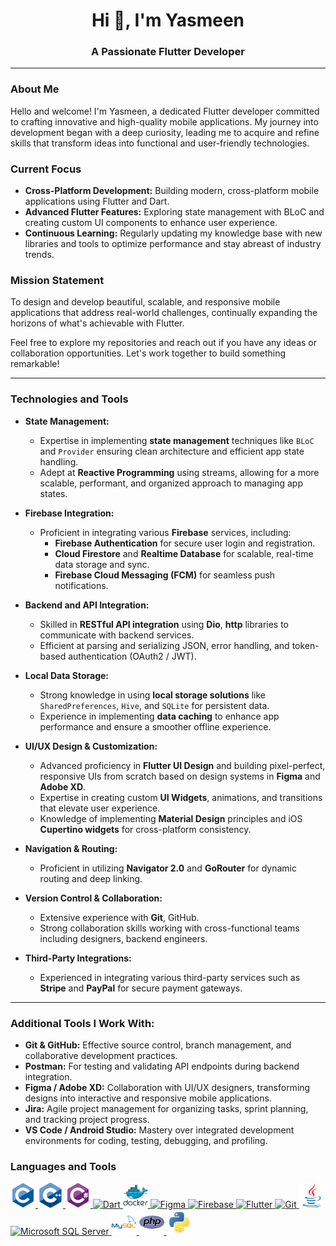 <h1 align="center">Hi 👋, I'm Yasmeen</h1>
<h3 align="center">A Passionate Flutter Developer</h3>

---

### About Me

Hello and welcome! I'm Yasmeen, a dedicated Flutter developer committed to crafting innovative and high-quality mobile applications. My journey into development began with a deep curiosity, leading me to acquire and refine skills that transform ideas into functional and user-friendly technologies.

### Current Focus

- **Cross-Platform Development:** Building modern, cross-platform mobile applications using Flutter and Dart.
- **Advanced Flutter Features:** Exploring state management with BLoC and creating custom UI components to enhance user experience.
- **Continuous Learning:** Regularly updating my knowledge base with new libraries and tools to optimize performance and stay abreast of industry trends.

### Mission Statement

To design and develop beautiful, scalable, and responsive mobile applications that address real-world challenges, continually expanding the horizons of what's achievable with Flutter.

Feel free to explore my repositories and reach out if you have any ideas or collaboration opportunities. Let's work together to build something remarkable!

---

### Technologies and Tools

- **State Management:**
  - Expertise in implementing **state management** techniques like `BLoC` and `Provider` ensuring clean architecture and efficient app state handling.
  - Adept at **Reactive Programming** using streams, allowing for a more scalable, performant, and organized approach to managing app states.

- **Firebase Integration:**
  - Proficient in integrating various **Firebase** services, including:
    - **Firebase Authentication** for secure user login and registration.
    - **Cloud Firestore** and **Realtime Database** for scalable, real-time data storage and sync.
    - **Firebase Cloud Messaging (FCM)** for seamless push notifications.

- **Backend and API Integration:**
  - Skilled in **RESTful API integration** using **Dio**, **http** libraries to communicate with backend services.
  - Efficient at parsing and serializing JSON, error handling, and token-based authentication (OAuth2 / JWT).

- **Local Data Storage:**
  - Strong knowledge in using **local storage solutions** like `SharedPreferences`, `Hive`, and `SQLite` for persistent data.
  - Experience in implementing **data caching** to enhance app performance and ensure a smoother offline experience.

- **UI/UX Design & Customization:**
  - Advanced proficiency in **Flutter UI Design** and building pixel-perfect, responsive UIs from scratch based on design systems in **Figma** and **Adobe XD**.
  - Expertise in creating custom **UI Widgets**, animations, and transitions that elevate user experience.
  - Knowledge of implementing **Material Design** principles and iOS **Cupertino widgets** for cross-platform consistency.

- **Navigation & Routing:**
  - Proficient in utilizing **Navigator 2.0** and **GoRouter** for dynamic routing and deep linking.

- **Version Control & Collaboration:**
  - Extensive experience with **Git**, GitHub.
  - Strong collaboration skills working with cross-functional teams including designers, backend engineers.

- **Third-Party Integrations:**
  - Experienced in integrating various third-party services such as **Stripe** and **PayPal** for secure payment gateways.

---

### Additional Tools I Work With:

- **Git & GitHub:** Effective source control, branch management, and collaborative development practices.
- **Postman:** For testing and validating API endpoints during backend integration.
- **Figma / Adobe XD:** Collaboration with UI/UX designers, transforming designs into interactive and responsive mobile applications.
- **Jira:** Agile project management for organizing tasks, sprint planning, and tracking project progress.
- **VS Code / Android Studio:** Mastery over integrated development environments for coding, testing, debugging, and profiling.

### Languages and Tools

<p align="left">
  <a href="https://www.cprogramming.com/" target="_blank" rel="noreferrer">
    <img src="https://raw.githubusercontent.com/devicons/devicon/master/icons/c/c-original.svg" alt="C" width="40" height="40"/>
  </a>
  <a href="https://www.w3schools.com/cpp/" target="_blank" rel="noreferrer">
    <img src="https://raw.githubusercontent.com/devicons/devicon/master/icons/cplusplus/cplusplus-original.svg" alt="C++" width="40" height="40"/>
  </a>
  <a href="https://www.w3schools.com/cs/" target="_blank" rel="noreferrer">
    <img src="https://raw.githubusercontent.com/devicons/devicon/master/icons/csharp/csharp-original.svg" alt="C#" width="40" height="40"/>
  </a>
  <a href="https://dart.dev" target="_blank" rel="noreferrer">
    <img src="https://www.vectorlogo.zone/logos/dartlang/dartlang-icon.svg" alt="Dart" width="40" height="40"/>
  </a>
  <a href="https://www.docker.com/" target="_blank" rel="noreferrer">
    <img src="https://raw.githubusercontent.com/devicons/devicon/master/icons/docker/docker-original-wordmark.svg" alt="Docker" width="40" height="40"/>
  </a>
  <a href="https://www.figma.com/" target="_blank" rel="noreferrer">
    <img src="https://www.vectorlogo.zone/logos/figma/figma-icon.svg" alt="Figma" width="40" height="40"/>
  </a>
  <a href="https://firebase.google.com/" target="_blank" rel="noreferrer">
    <img src="https://www.vectorlogo.zone/logos/firebase/firebase-icon.svg" alt="Firebase" width="40" height="40"/>
  </a>
  <a href="https://flutter.dev" target="_blank" rel="noreferrer">
    <img src="https://www.vectorlogo.zone/logos/flutterio/flutterio-icon.svg" alt="Flutter" width="40" height="40"/>
  </a>
  <a href="https://git-scm.com/" target="_blank" rel="noreferrer">
    <img src="https://www.vectorlogo.zone/logos/git-scm/git-scm-icon.svg" alt="Git" width="40" height="40"/>
  </a>
  <a href="https://www.java.com" target="_blank" rel="noreferrer">
    <img src="https://raw.githubusercontent.com/devicons/devicon/master/icons/java/java-original.svg" alt="Java" width="40" height="40"/>
  </a>
  <a href="https://www.microsoft.com/en-us/sql-server" target="_blank" rel="noreferrer">
    <img src="https://www.svgrepo.com/show/303229/microsoft-sql-server-logo.svg" alt="Microsoft SQL Server" width="40" height="40"/>
  </a>
  <a href="https://www.mysql.com/" target="_blank" rel="noreferrer">
    <img src="https://raw.githubusercontent.com/devicons/devicon/master/icons/mysql/mysql-original-wordmark.svg" alt="MySQL" width="40" height="40"/>
  </a>
  <a href="https://www.php.net" target="_blank" rel="noreferrer">
    <img src="https://raw.githubusercontent.com/devicons/devicon/master/icons/php/php-original.svg" alt="PHP" width="40" height="40"/>
  </a>
  <a href="https://www.python.org" target="_blank" rel="noreferrer">
    <img src="https://raw.githubusercontent.com/devicons/devicon/master/icons/python/python-original.svg" alt="Python" width="40" height="40"/>
  </a>
</p>

